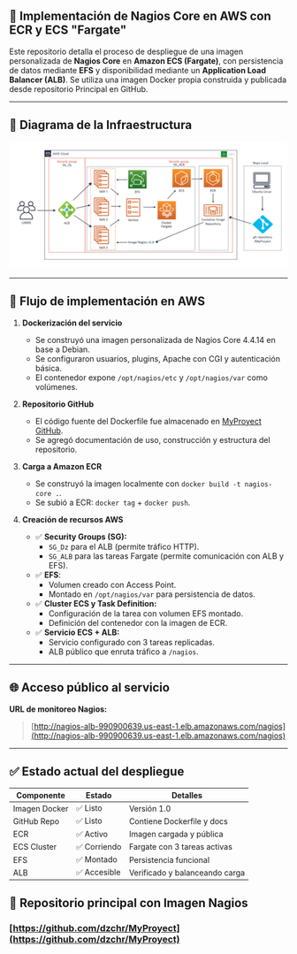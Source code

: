 ## 🚀 Implementación de Nagios Core en AWS con ECR y ECS "Fargate"

Este repositorio detalla el proceso de despliegue de una imagen personalizada de **Nagios Core** en **Amazon ECS (Fargate)**, con persistencia de datos mediante **EFS** y disponibilidad mediante un **Application Load Balancer (ALB)**. Se utiliza una imagen Docker propia construida y publicada desde repositorio Principal en GitHub.

---

## 📌 Diagrama de la Infraestructura

[![Diagrama Arquitectura AWS](./Diagrama_Arquitectura_AWS.jpg)](https://github.com/dzchr/MyProyect/blob/main/Infra_AWS/Diagrama_Arquitectura_AWS.jpg)

---

## 🧱 Flujo de implementación en AWS

1. **Dockerización del servicio**
   - Se construyó una imagen personalizada de Nagios Core 4.4.14 en base a Debian.
   - Se configuraron usuarios, plugins, Apache con CGI y autenticación básica.
   - El contenedor expone `/opt/nagios/etc` y `/opt/nagios/var` como volúmenes.

2. **Repositorio GitHub**
   - El código fuente del Dockerfile fue almacenado en [MyProyect GitHub](https://github.com/dzchr/MyProyect).
   - Se agregó documentación de uso, construcción y estructura del repositorio.

3. **Carga a Amazon ECR**
   - Se construyó la imagen localmente con `docker build -t nagios-core .`.
   - Se subió a ECR: `docker tag` + `docker push`.

4. **Creación de recursos AWS**
   - ✅ **Security Groups (SG):**
     - `SG_Dz` para el ALB (permite tráfico HTTP).
     - `SG_ALB` para las tareas Fargate (permite comunicación con ALB y EFS).
   - ✅ **EFS**:
     - Volumen creado con Access Point.
     - Montado en `/opt/nagios/var` para persistencia de datos.
   - ✅ **Cluster ECS y Task Definition:**
     - Configuración de la tarea con volumen EFS montado.
     - Definición del contenedor con la imagen de ECR.
   - ✅ **Servicio ECS + ALB:**
     - Servicio configurado con 3 tareas replicadas.
     - ALB público que enruta tráfico a `/nagios`.

---

## 🌐 Acceso público al servicio

**URL de monitoreo Nagios:**

> [http://nagios-alb-990900639.us-east-1.elb.amazonaws.com/nagios](http://nagios-alb-990900639.us-east-1.elb.amazonaws.com/nagios)

---

## ✅ Estado actual del despliegue

| Componente      | Estado       | Detalles                        |
|-----------------|--------------|---------------------------------|
| Imagen Docker   | ✅ Listo     | Versión 1.0                     |
| GitHub Repo     | ✅ Listo     | Contiene Dockerfile y docs     |
| ECR             | ✅ Activo    | Imagen cargada y pública       |
| ECS Cluster     | ✅ Corriendo | Fargate con 3 tareas activas   |
| EFS             | ✅ Montado   | Persistencia funcional         |
| ALB             | ✅ Accesible | Verificado y balanceando carga |


## 📌 Repositorio principal con Imagen Nagios

### [https://github.com/dzchr/MyProyect](https://github.com/dzchr/MyProyect)
